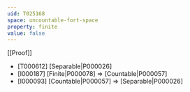 ```yaml
---
uid: T025168
space: uncountable-fort-space
property: finite
value: false
---
```

[[Proof]]

* [T000612] [Separable|P000026]
* [I000187] [Finite|P000078] => [Countable|P000057]
* [I000093] [Countable|P000057] => [Separable|P000026]


